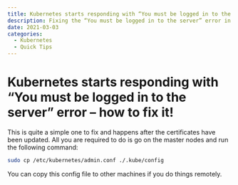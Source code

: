 ```yaml
---
title: Kubernetes starts responding with “You must be logged in to the server” error – how to fix it!
description: Fixing the “You must be logged in to the server” error in Kubernetes.
date: 2021-03-03
categories:
  - Kubernetes
  - Quick Tips
---
```

# Kubernetes starts responding with “You must be logged in to the server” error – how to fix it!

This is quite a simple one to fix and happens after the certificates have been updated. All you are required to do is go on the master nodes and run the following command:

```bash
sudo cp /etc/kubernetes/admin.conf ./.kube/config
```

You can copy this config file to other machines if you do things remotely.